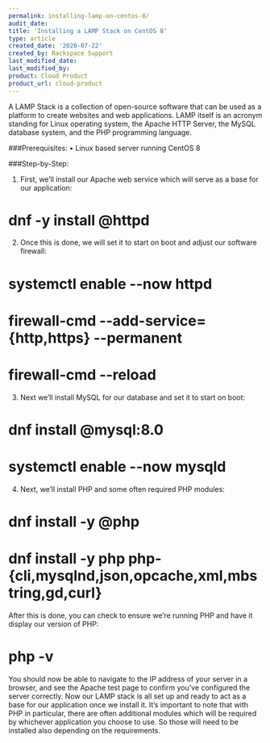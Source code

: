 ```yaml
---
permalink: installing-lamp-on-centos-8/
audit_date:
title: 'Installing a LAMP Stack on CentOS 8'
type: article
created_date: '2020-07-22'
created_by: Rackspace Support
last_modified_date:
last_modified_by:
product: Cloud Product
product_url: cloud-product
---
```


A LAMP Stack is a collection of open-source software that can be used as a platform to create websites and web applications. LAMP itself is an acronym standing for Linux operating system, the Apache HTTP Server, the MySQL database system, and the PHP programming language.

###Prerequisites:
• Linux based server running CentOS 8

###Step-by-Step:
1) First, we’ll install our Apache web service which will serve as a base for our application:

# dnf -y install @httpd
2) Once this is done, we will set it to start on boot and adjust our software firewall:

# systemctl enable --now httpd
# firewall-cmd --add-service={http,https} --permanent
# firewall-cmd --reload
3) Next we’ll install MySQL for our database and set it to start on boot:

# dnf install @mysql:8.0
# systemctl enable --now mysqld
4) Next, we’ll install PHP and some often required PHP modules:

# dnf install -y @php
# dnf install -y php php-{cli,mysqlnd,json,opcache,xml,mbstring,gd,curl}
After this is done, you can check to ensure we’re running PHP and have it display our version of PHP:

# php -v
You should now be able to navigate to the IP address of your server in a browser, and see the Apache test page to confirm you’ve configured the server correctly. Now our LAMP stack is all set up and ready to act as a base for our application once we install it. It’s important to note that with PHP in particular, there are often additional modules which will be required by whichever application you choose to use. So those will need to be installed also depending on the requirements.
